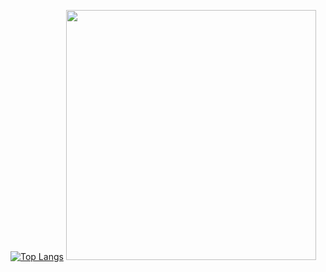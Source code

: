 <!--
**pipi-shortstocking/pipi-shortstocking** is a ✨ _special_ ✨ repository because its `README.md` (this file) appears on your GitHub profile.

Here are some ideas to get you started:

- 🔭 I’m currently working on ...
- 🌱 I’m currently learning ...
- 👯 I’m looking to collaborate on ...
- 🤔 I’m looking for help with ...
- 💬 Ask me about ...
- 📫 How to reach me: ...
- 😄 Pronouns: ...
- ⚡ Fun fact: ...

<![Pipi's GitHub stats](https://github-readme-stats.vercel.app/api?username=pipi-shortstocking&show_icons=true&theme=rose_pine)
-->
[![Top Langs](https://github-readme-stats.vercel.app/api/top-langs/?username=pipi-shortstocking&hide=ShaderLab,HLSL&layout=compact)](https://github.com/anuraghazra/github-readme-stats)
<img src = "https://github-readme-stats.vercel.app/api?username=pipi-shortstocking&theme=swift" width="400">

